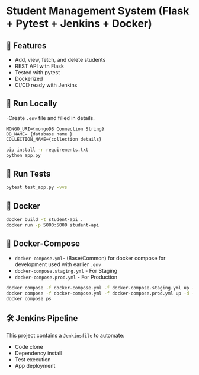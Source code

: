 # Student Management System (Flask + Pytest + Jenkins + Docker)

## 📌 Features
- Add, view, fetch, and delete students
- REST API with Flask
- Tested with pytest
- Dockerized
- CI/CD ready with Jenkins

## 🚀 Run Locally

-Create ```.env``` file and filled in details.

```
MONGO_URI={mongoDB Connection String}
DB_NAME= {database name }
COLLECTION_NAME={collection details}
```

```bash
pip install -r requirements.txt
python app.py
```

## 🧪 Run Tests
```bash
pytest test_app.py -vvs
```

## 🐳 Docker

```bash
docker build -t student-api .
docker run -p 5000:5000 student-api
```
## 🐳 Docker-Compose 
- ```docker-compose.yml```- (Base/Common) for docker compose for development used with earlier ```.env```
- ```docker-compose.staging.yml``` - For Staging 
- ```docker-compose.prod.yml``` - For Production 

```bash
docker compose -f docker-compose.yml -f docker-compose.staging.yml up -d --remove-orphans
docker compose -f docker-compose.yml -f docker-compose.prod.yml up -d --remove-orphans
docker compose ps 
```

## 🛠️ Jenkins Pipeline
This project contains a `Jenkinsfile` to automate:
- Code clone
- Dependency install
- Test execution
- App deployment
